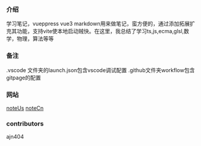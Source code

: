 ### 介绍
学习笔记，vueppress vue3 markdown用来做笔记，蛮方便的，通过添加拓展扩充其功能，支持vite使本地启动贼快。在这里，我总结了学习ts,js,ecma,glsl,数学，物理，算法等等

### 备注

.vscode 文件夹的launch.json包含vscode调试配置
.github文件夹workflow包含gitpage的配置

### 网站
[noteUs](https://ajn404.github.io/note)
[noteCn](https://ajn404.gitee.io/note)

### contributors
 
 ajn404